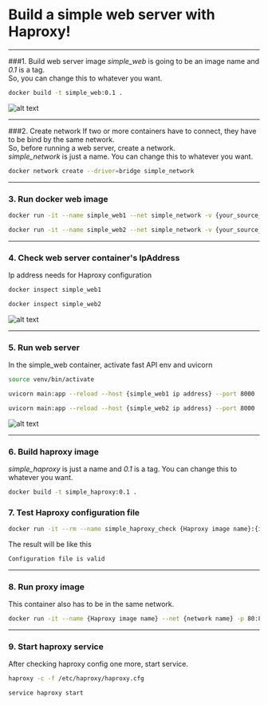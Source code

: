 # Build a simple web server with Haproxy!

---
###1. Build web server image
_simple_web_ is going to be an image name and _0.1_ is a tag.  
So, you can change this to whatever you want.
```bash
docker build -t simple_web:0.1 .
```
![alt text](/Users/heegyoung/Desktop/image_built.png?raw=true)

---
###2. Create network
If two or more containers have to connect, they have to be bind by the same network.  
So, before running a web server, create a network.  
_simple_network_ is just a name. You can change this to whatever you want.
```bash
docker network create --driver=bridge simple_network
```
---
### 3. Run docker web image
```bash
docker run -it --name simple_web1 --net simple_network -v {your_source_code_path}/simple_web/simple_web1:/{path_of_where_you_want_in_webserver} simple_web:0.1
```
```bash
docker run -it --name simple_web2 --net simple_network -v {your_source_code_path}/simple_web/simple_web2:/{path_of_where_you_want_in_webserver} simple_web:0.1
```
---
### 4. Check web server container's IpAddress
Ip address needs for Haproxy configuration
```bash
docker inspect simple_web1
```
```bash
docker inspect simple_web2
```
![alt text](/Users/heegyoung/Desktop/docker_inspect.png?raw=true)

---
### 5. Run web server
In the simple_web container, activate fast API env and uvicorn
```bash
source venv/bin/activate
```
```bash
uvicorn main:app --reload --host {simple_web1 ip address} --port 8000
```
```bash
uvicorn main:app --reload --host {simple_web2 ip address} --port 8000
```
![alt text](/Users/heegyoung/Desktop/uvicorn.png?raw=true)

---
### 6. Build haproxy image
_simple_haproxy_ is just a name and _0.1_ is a tag. You can change this to whatever you want.
```bash
docker build -t simple_haproxy:0.1 .
```

### 7. Test Haproxy configuration file
```bash
docker run -it --rm --name simple_haproxy_check {Haproxy image name}:{image tag} haproxy -c -f /etc/haproxy/haproxy.cfg
```
The result will be like this
```bash
Configuration file is valid
```

---
### 8. Run proxy image
This container also has to be in the same network. 
```bash
docker run -it --name {Haproxy image name} --net {network name} -p 80:80 {Haproxy image name}:{the tag}
```

---
### 9. Start haproxy service
After checking haproxy config one more, start service.
```bash
haproxy -c -f /etc/haproxy/haproxy.cfg
```
```bash
service haproxy start
```
